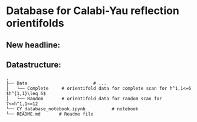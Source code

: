 # Database for Calabi-Yau reflection orientifolds


## New headline:


## Datastructure:

    .
    ├── Data                         # ...
    │   └── Complete     # orientifold data for complete scan for h^1,1<=6 $h^{1,1}\leq 6$
    │   └── Random       # orientifold data for random scan for 7<=h^1,1<=12
    └── CY_database_notebook.ipynb          # notebook
    └── README.md       # Readme file
    
    
